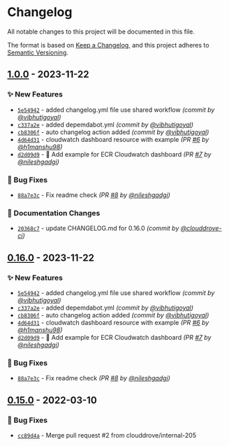 # Changelog
All notable changes to this project will be documented in this file.

The format is based on [Keep a Changelog](https://keepachangelog.com/en/1.0.0/),
and this project adheres to [Semantic Versioning](https://semver.org/spec/v2.0.0.html).


## [1.0.0] - 2023-11-22
### :sparkles: New Features
- [`5e54942`](https://github.com/clouddrove/terraform-aws-cloudwatch-dashboard/commit/5e54942f4038bba154e6654a51b83bb0d42b2ebd) - added changelog.yml file use shared workflow *(commit by [@vibhutigoyal](https://github.com/vibhutigoyal))*
- [`c337a2e`](https://github.com/clouddrove/terraform-aws-cloudwatch-dashboard/commit/c337a2efeaa365937e6a535ce3ae2836153fd13a) - added depemdabot.yml *(commit by [@vibhutigoyal](https://github.com/vibhutigoyal))*
- [`cb8306f`](https://github.com/clouddrove/terraform-aws-cloudwatch-dashboard/commit/cb8306f2d7fb2ebca195f8d29eed2e90d79f5eb6) - auto changelog action added *(commit by [@vibhutigoyal](https://github.com/vibhutigoyal))*
- [`4d64d31`](https://github.com/clouddrove/terraform-aws-cloudwatch-dashboard/commit/4d64d31c3c01087ddcf28b80fa1a8b9e22138206) - cloudwatch dashboard resource with example *(PR [#6](https://github.com/clouddrove/terraform-aws-cloudwatch-dashboard/pull/6) by [@h1manshu98](https://github.com/h1manshu98))*
- [`d2d09d9`](https://github.com/clouddrove/terraform-aws-cloudwatch-dashboard/commit/d2d09d9bef0f47448a2429d676bdcc319d0481b1) - 🚀 Add example for ECR Cloudwatch dashboard *(PR [#7](https://github.com/clouddrove/terraform-aws-cloudwatch-dashboard/pull/7) by [@nileshgadgi](https://github.com/nileshgadgi))*

### :bug: Bug Fixes
- [`88a7e3c`](https://github.com/clouddrove/terraform-aws-cloudwatch-dashboard/commit/88a7e3c8b68034d34f554a742e86dd1e18c1c9ae) - Fix readme check *(PR [#8](https://github.com/clouddrove/terraform-aws-cloudwatch-dashboard/pull/8) by [@nileshgadgi](https://github.com/nileshgadgi))*

### :memo: Documentation Changes
- [`20368c7`](https://github.com/clouddrove/terraform-aws-cloudwatch-dashboard/commit/20368c73bb2d9bb5f5b8293626249adbbb127e4b) - update CHANGELOG.md for 0.16.0 *(commit by [@clouddrove-ci](https://github.com/clouddrove-ci))*


## [0.16.0] - 2023-11-22
### :sparkles: New Features
- [`5e54942`](https://github.com/clouddrove/terraform-aws-cloudwatch-dashboard/commit/5e54942f4038bba154e6654a51b83bb0d42b2ebd) - added changelog.yml file use shared workflow *(commit by [@vibhutigoyal](https://github.com/vibhutigoyal))*
- [`c337a2e`](https://github.com/clouddrove/terraform-aws-cloudwatch-dashboard/commit/c337a2efeaa365937e6a535ce3ae2836153fd13a) - added depemdabot.yml *(commit by [@vibhutigoyal](https://github.com/vibhutigoyal))*
- [`cb8306f`](https://github.com/clouddrove/terraform-aws-cloudwatch-dashboard/commit/cb8306f2d7fb2ebca195f8d29eed2e90d79f5eb6) - auto changelog action added *(commit by [@vibhutigoyal](https://github.com/vibhutigoyal))*
- [`4d64d31`](https://github.com/clouddrove/terraform-aws-cloudwatch-dashboard/commit/4d64d31c3c01087ddcf28b80fa1a8b9e22138206) - cloudwatch dashboard resource with example *(PR [#6](https://github.com/clouddrove/terraform-aws-cloudwatch-dashboard/pull/6) by [@h1manshu98](https://github.com/h1manshu98))*
- [`d2d09d9`](https://github.com/clouddrove/terraform-aws-cloudwatch-dashboard/commit/d2d09d9bef0f47448a2429d676bdcc319d0481b1) - 🚀 Add example for ECR Cloudwatch dashboard *(PR [#7](https://github.com/clouddrove/terraform-aws-cloudwatch-dashboard/pull/7) by [@nileshgadgi](https://github.com/nileshgadgi))*

### :bug: Bug Fixes
- [`88a7e3c`](https://github.com/clouddrove/terraform-aws-cloudwatch-dashboard/commit/88a7e3c8b68034d34f554a742e86dd1e18c1c9ae) - Fix readme check *(PR [#8](https://github.com/clouddrove/terraform-aws-cloudwatch-dashboard/pull/8) by [@nileshgadgi](https://github.com/nileshgadgi))*


## [0.15.0] - 2022-03-10
### :bug: Bug Fixes
- [`cc89d4a`](https://github.com/clouddrove/terraform-aws-cloudwatch-dashboard/commit/cc89d4af68a2e1a44120b943fe855f36358985c8) - Merge pull request #2 from clouddrove/internal-205




[0.15.0]: https://github.com/clouddrove/terraform-aws-cloudwatch-dashboard/releases/tag/0.15.0

[0.16.0]: https://github.com/clouddrove/terraform-aws-cloudwatch-dashboard/compare/0.15.0...0.16.0
[1.0.0]: https://github.com/clouddrove/terraform-aws-cloudwatch-dashboard/compare/0.15.0...1.0.0
